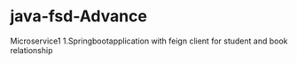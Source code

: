 # java-fsd-Advance
Microservice1
 1.Springbootapplication with feign client for student and book relationship
